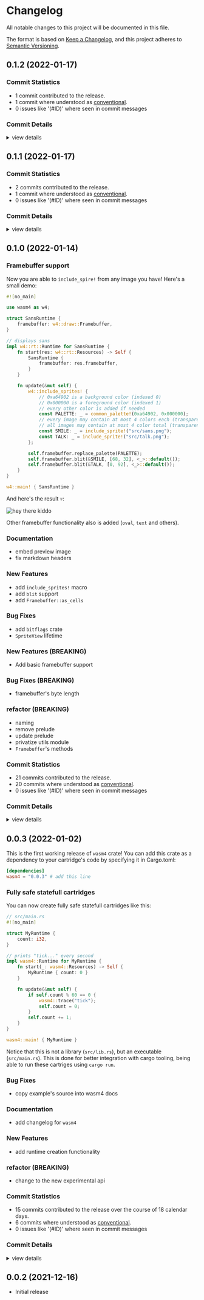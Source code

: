 # Changelog

All notable changes to this project will be documented in this file.

The format is based on [Keep a Changelog](https://keepachangelog.com/en/1.0.0/),
and this project adheres to [Semantic Versioning](https://semver.org/spec/v2.0.0.html).

## 0.1.2 (2022-01-17)

### Commit Statistics

<csr-read-only-do-not-edit/>

 - 1 commit contributed to the release.
 - 1 commit where understood as [conventional](https://www.conventionalcommits.org).
 - 0 issues like '(#ID)' where seen in commit messages

### Commit Details

<csr-read-only-do-not-edit/>

<details><summary>view details</summary>

 * **Uncategorized**
    - bump versions ([`3ffbbb4`](https://github.com/ZetaNumbers/wasm4-rs/commit/3ffbbb4e106ce545fcf0b8a1fa36e40e3384afdc))
</details>

## 0.1.1 (2022-01-17)

### Commit Statistics

<csr-read-only-do-not-edit/>

 - 2 commits contributed to the release.
 - 1 commit where understood as [conventional](https://www.conventionalcommits.org).
 - 0 issues like '(#ID)' where seen in commit messages

### Commit Details

<csr-read-only-do-not-edit/>

<details><summary>view details</summary>

 * **Uncategorized**
    - Release wasm4-sys v0.1.1, wasm4-impl v0.1.1, wasm4 v0.1.1 ([`9587707`](https://github.com/ZetaNumbers/wasm4-rs/commit/958770778205fcf22318ffb4a25dc359baa0513a))
    - fix license ([`7e163bd`](https://github.com/ZetaNumbers/wasm4-rs/commit/7e163bdedd898202b4009fd19a79e286592174a0))
</details>

## 0.1.0 (2022-01-14)

### Framebuffer support

Now you are able to `include_spire!` from any image you have! Here's a small demo: 

```rust
#![no_main]

use wasm4 as w4;

struct SansRuntime {
    framebuffer: w4::draw::Framebuffer,
}

// displays sans
impl w4::rt::Runtime for SansRuntime {
    fn start(res: w4::rt::Resources) -> Self {
        SansRuntime {
            framebuffer: res.framebuffer,
        }
    }

    fn update(&mut self) {
        w4::include_sprites! {
            // 0xa64902 is a background color (indexed 0)
            // 0x000000 is a foreground color (indexed 1)
            // every other color is added if needed
            const PALETTE: _ = common_palette!(0xa64902, 0x000000);
            // every image may contain at most 4 colors each (transparent included)
            // all images may contain at most 4 color total (transparent excluded)
            const SMILE: _ = include_sprite!("src/sans.png");
            const TALK: _ = include_sprite!("src/talk.png");
        };

        self.framebuffer.replace_palette(PALETTE);
        self.framebuffer.blit(&SMILE, [68, 32], <_>::default());
        self.framebuffer.blit(&TALK, [0, 92], <_>::default());
    }
}

w4::main! { SansRuntime }
```

And here's the result 💀:

![hey there kiddo](https://raw.githubusercontent.com/ZetaNumbers/wasm4-rs/00e582199ed13e59153b808126e4a5ab74267a31/examples/sans/preview.png "sans")

Other framebuffer functionality also is added (`oval`, `text` and others).

### Documentation

 - <csr-id-c55457c26fa610b0556fb08a9f7e4ca02c96059f/> embed preview image
 - <csr-id-e2a63457da10b8083652272a60e4bb7d59250efe/> fix markdown headers

### New Features

 - <csr-id-06dc6afedf6ea051c5927fd06f0b7fd84a6bb55b/> add `include_sprites!` macro
 - <csr-id-883fd55ae101d7da61c8a0dd163eae3494bc8463/> add `blit` support
 - <csr-id-b27db4694664ff448172d40ebc4cdd5683017d29/> add `Framebuffer::as_cells`

### Bug Fixes

 - <csr-id-bc8c6cc9fccfabda778d080255d698eaeb97809b/> add `bitflags` crate
 - <csr-id-af5de1cb924462858946620cc41902e289a96e68/> `SpriteView` lifetime

### New Features (BREAKING)

 - <csr-id-03dd8b1d3bd064dae96b11fe9541ade2127c27eb/> Add basic framebuffer support

### Bug Fixes (BREAKING)

 - <csr-id-7aeec9545d97bddf7a56d7ed8896c28ac64c8a42/> framebuffer's byte length

### refactor (BREAKING)

 - <csr-id-d2fcdeb73c64d1877017d438d4d1aeaebea41c9f/> naming
 - <csr-id-4340269a340c2da865b0f7c143fbf0306d0ab8ae/> remove prelude
 - <csr-id-c993b2bad68b8a9b5c68d45c9ca000504dc04014/> update prelude
 - <csr-id-f8c3bd886712deb15f77733bbb55b92ed14d09d6/> privatize utils module
 - <csr-id-fe8a08a0a307e194a7bbfdd2ba94a6855bf13032/> `Framebuffer`'s methods

### Commit Statistics

<csr-read-only-do-not-edit/>

 - 21 commits contributed to the release.
 - 20 commits where understood as [conventional](https://www.conventionalcommits.org).
 - 0 issues like '(#ID)' where seen in commit messages

### Commit Details

<csr-read-only-do-not-edit/>

<details><summary>view details</summary>

 * **Uncategorized**
    - Release wasm4 v0.1.0 ([`dddc3a8`](https://github.com/ZetaNumbers/wasm4-rs/commit/dddc3a86365bf86473f81e36936b4ace3ffdf4b5))
    - add named header into a changelog ([`c3651cf`](https://github.com/ZetaNumbers/wasm4-rs/commit/c3651cfe79df786726597ee17fb73c325cc77869))
    - update changelogs ([`a0f0eb4`](https://github.com/ZetaNumbers/wasm4-rs/commit/a0f0eb4c388e0b91a9edda291aa61f10e3388229))
    - embed preview image ([`c55457c`](https://github.com/ZetaNumbers/wasm4-rs/commit/c55457c26fa610b0556fb08a9f7e4ca02c96059f))
    - bump versions ([`ac05404`](https://github.com/ZetaNumbers/wasm4-rs/commit/ac05404fc96f0089d40dd55f238da870f683526f))
    - add preview link ([`68aab26`](https://github.com/ZetaNumbers/wasm4-rs/commit/68aab26c7facf37155dae3244aafb1740c2dd2a2))
    - add `include_sprites!` macro ([`06dc6af`](https://github.com/ZetaNumbers/wasm4-rs/commit/06dc6afedf6ea051c5927fd06f0b7fd84a6bb55b))
    - add `bitflags` crate ([`bc8c6cc`](https://github.com/ZetaNumbers/wasm4-rs/commit/bc8c6cc9fccfabda778d080255d698eaeb97809b))
    - naming ([`d2fcdeb`](https://github.com/ZetaNumbers/wasm4-rs/commit/d2fcdeb73c64d1877017d438d4d1aeaebea41c9f))
    - `SpriteView` lifetime ([`af5de1c`](https://github.com/ZetaNumbers/wasm4-rs/commit/af5de1cb924462858946620cc41902e289a96e68))
    - lifetime elision ([`caf2814`](https://github.com/ZetaNumbers/wasm4-rs/commit/caf28141b67e048b28d7506391c1b419896eee7d))
    - add default type parameter for `Sprite` ([`f365438`](https://github.com/ZetaNumbers/wasm4-rs/commit/f3654385eaf055c7c1e70660a24f24758d80b407))
    - remove prelude ([`4340269`](https://github.com/ZetaNumbers/wasm4-rs/commit/4340269a340c2da865b0f7c143fbf0306d0ab8ae))
    - fix markdown headers ([`e2a6345`](https://github.com/ZetaNumbers/wasm4-rs/commit/e2a63457da10b8083652272a60e4bb7d59250efe))
    - add `blit` support ([`883fd55`](https://github.com/ZetaNumbers/wasm4-rs/commit/883fd55ae101d7da61c8a0dd163eae3494bc8463))
    - update prelude ([`c993b2b`](https://github.com/ZetaNumbers/wasm4-rs/commit/c993b2bad68b8a9b5c68d45c9ca000504dc04014))
    - privatize utils module ([`f8c3bd8`](https://github.com/ZetaNumbers/wasm4-rs/commit/f8c3bd886712deb15f77733bbb55b92ed14d09d6))
    - add `Framebuffer::as_cells` ([`b27db46`](https://github.com/ZetaNumbers/wasm4-rs/commit/b27db4694664ff448172d40ebc4cdd5683017d29))
    - `Framebuffer`'s methods ([`fe8a08a`](https://github.com/ZetaNumbers/wasm4-rs/commit/fe8a08a0a307e194a7bbfdd2ba94a6855bf13032))
    - framebuffer's byte length ([`7aeec95`](https://github.com/ZetaNumbers/wasm4-rs/commit/7aeec9545d97bddf7a56d7ed8896c28ac64c8a42))
    - Add basic framebuffer support ([`03dd8b1`](https://github.com/ZetaNumbers/wasm4-rs/commit/03dd8b1d3bd064dae96b11fe9541ade2127c27eb))
</details>

## 0.0.3 (2022-01-02)

This is the first working release of `wasm4` crate! You can add this crate
as a dependency to your cartridge's code by specifying it in Cargo.toml:

```toml
[dependencies]
wasm4 = "0.0.3" # add this line
```

### Fully safe statefull cartridges

You can now create fully safe statefull cartridges like this:

```rust
// src/main.rs
#![no_main]

struct MyRuntime {
    count: i32,
}

// prints "tick..." every second
impl wasm4::Runtime for MyRuntime {
    fn start(_: wasm4::Resources) -> Self {
        MyRuntime { count: 0 }
    }

    fn update(&mut self) {
        if self.count % 60 == 0 {
            wasm4::trace("tick");
            self.count = 0;
        }
        self.count += 1;
    }
}

wasm4::main! { MyRuntime }
```

Notice that this is not a library (`src/lib.rs`), but an executable (`src/main.rs`). This is done for better integration with cargo tooling, being able to run these cartriges using `cargo run`.

### Bug Fixes

 - <csr-id-74390f243edfeab213bc40e2ed7b12f008f1efec/> copy example's source into wasm4 docs

### Documentation

 - <csr-id-7b490feace43670f3f2100595ab6f0a1ee988d62/> add changelog for `wasm4`

### New Features

 - <csr-id-7a1d0114338f2f9c33580731ada2d348b9a5abbc/> add runtime creation functionality

### refactor (BREAKING)

 - <csr-id-233c4f95d0e7af696a6f19313257d579d4ce45f3/> change to the new experimental api

### Commit Statistics

<csr-read-only-do-not-edit/>

 - 15 commits contributed to the release over the course of 18 calendar days.
 - 6 commits where understood as [conventional](https://www.conventionalcommits.org).
 - 0 issues like '(#ID)' where seen in commit messages

### Commit Details

<csr-read-only-do-not-edit/>

<details><summary>view details</summary>

 * **Uncategorized**
    - Release wasm4 v0.0.3 ([`6ac01fc`](https://github.com/ZetaNumbers/wasm4-rs/commit/6ac01fc6038cfb7eed61e1d9d36126cfdbf1c38a))
    - regenerate and adjust docs ([`fc71325`](https://github.com/ZetaNumbers/wasm4-rs/commit/fc71325e4a4b43f342828370c960357ac1d0f583))
    - copy example's source into wasm4 docs ([`74390f2`](https://github.com/ZetaNumbers/wasm4-rs/commit/74390f243edfeab213bc40e2ed7b12f008f1efec))
    - Release wasm4-sys v0.1.0, wasm4 v0.0.3 ([`9a8c498`](https://github.com/ZetaNumbers/wasm4-rs/commit/9a8c498c6ebff2e2a2520a74defaf407fc39f36f))
    - regenerate and adjust changelog ([`ceaee04`](https://github.com/ZetaNumbers/wasm4-rs/commit/ceaee049373326d74f9fffe14f9b7d13e87cc69e))
    - bump crates versions ([`2c68e02`](https://github.com/ZetaNumbers/wasm4-rs/commit/2c68e023407205b7bb4f10a8111e9e78e368bbab))
    - add runtime creation functionality ([`7a1d011`](https://github.com/ZetaNumbers/wasm4-rs/commit/7a1d0114338f2f9c33580731ada2d348b9a5abbc))
    - `sound::Mode` values are bit aligned for `sound::Flags` ([`8027ce0`](https://github.com/ZetaNumbers/wasm4-rs/commit/8027ce001a85408fe16fd54aae3516d02727377e))
    - change to the new experimental api ([`233c4f9`](https://github.com/ZetaNumbers/wasm4-rs/commit/233c4f95d0e7af696a6f19313257d579d4ce45f3))
    - add changelog for `wasm4` ([`7b490fe`](https://github.com/ZetaNumbers/wasm4-rs/commit/7b490feace43670f3f2100595ab6f0a1ee988d62))
    - Release 0.0.2 ([`d7fbc7c`](https://github.com/ZetaNumbers/wasm4-rs/commit/d7fbc7ca18d6badbc338c6df23aa344593822cf0))
    - Release 0.0.1 ([`0090ea9`](https://github.com/ZetaNumbers/wasm4-rs/commit/0090ea907b415a9a7e1034926ec6ac24c10ab938))
    - Prepare manifest for publish ([`3b31a1e`](https://github.com/ZetaNumbers/wasm4-rs/commit/3b31a1ed6f3a3f1b6f00b6f2539b8ca8a2ea3a3a))
    - Fix docs a bit ([`cbe67e0`](https://github.com/ZetaNumbers/wasm4-rs/commit/cbe67e0fccc5b16635930765e17fba0f7f06a5d4))
    - Implement sys bindings; Implement sound module ([`babbc6d`](https://github.com/ZetaNumbers/wasm4-rs/commit/babbc6dd6a0aa4e438dd490d639f98f2add2f9d8))
</details>

## 0.0.2 (2021-12-16)

 - Initial release

